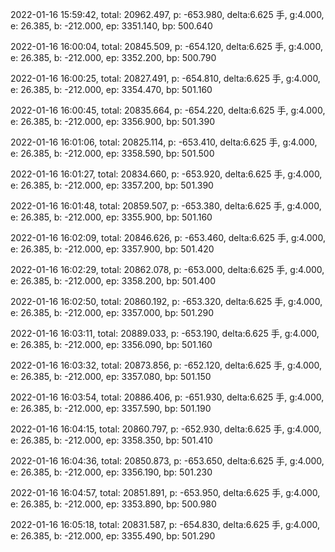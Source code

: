 2022-01-16 15:59:42, total: 20962.497, p: -653.980, delta:6.625 手, g:4.000, e: 26.385, b: -212.000, ep: 3351.140, bp: 500.640

2022-01-16 16:00:04, total: 20845.509, p: -654.120, delta:6.625 手, g:4.000, e: 26.385, b: -212.000, ep: 3352.200, bp: 500.790

2022-01-16 16:00:25, total: 20827.491, p: -654.810, delta:6.625 手, g:4.000, e: 26.385, b: -212.000, ep: 3354.470, bp: 501.160

2022-01-16 16:00:45, total: 20835.664, p: -654.220, delta:6.625 手, g:4.000, e: 26.385, b: -212.000, ep: 3356.900, bp: 501.390

2022-01-16 16:01:06, total: 20825.114, p: -653.410, delta:6.625 手, g:4.000, e: 26.385, b: -212.000, ep: 3358.590, bp: 501.500

2022-01-16 16:01:27, total: 20834.660, p: -653.920, delta:6.625 手, g:4.000, e: 26.385, b: -212.000, ep: 3357.200, bp: 501.390

2022-01-16 16:01:48, total: 20859.507, p: -653.380, delta:6.625 手, g:4.000, e: 26.385, b: -212.000, ep: 3355.900, bp: 501.160

2022-01-16 16:02:09, total: 20846.626, p: -653.460, delta:6.625 手, g:4.000, e: 26.385, b: -212.000, ep: 3357.900, bp: 501.420

2022-01-16 16:02:29, total: 20862.078, p: -653.000, delta:6.625 手, g:4.000, e: 26.385, b: -212.000, ep: 3358.200, bp: 501.400

2022-01-16 16:02:50, total: 20860.192, p: -653.320, delta:6.625 手, g:4.000, e: 26.385, b: -212.000, ep: 3357.000, bp: 501.290

2022-01-16 16:03:11, total: 20889.033, p: -653.190, delta:6.625 手, g:4.000, e: 26.385, b: -212.000, ep: 3356.090, bp: 501.160

2022-01-16 16:03:32, total: 20873.856, p: -652.120, delta:6.625 手, g:4.000, e: 26.385, b: -212.000, ep: 3357.080, bp: 501.150

2022-01-16 16:03:54, total: 20886.406, p: -651.930, delta:6.625 手, g:4.000, e: 26.385, b: -212.000, ep: 3357.590, bp: 501.190

2022-01-16 16:04:15, total: 20860.797, p: -652.930, delta:6.625 手, g:4.000, e: 26.385, b: -212.000, ep: 3358.350, bp: 501.410

2022-01-16 16:04:36, total: 20850.873, p: -653.650, delta:6.625 手, g:4.000, e: 26.385, b: -212.000, ep: 3356.190, bp: 501.230

2022-01-16 16:04:57, total: 20851.891, p: -653.950, delta:6.625 手, g:4.000, e: 26.385, b: -212.000, ep: 3353.890, bp: 500.980

2022-01-16 16:05:18, total: 20831.587, p: -654.830, delta:6.625 手, g:4.000, e: 26.385, b: -212.000, ep: 3355.490, bp: 501.290